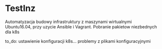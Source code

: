 # TestInz

Automatyzacja budowy infrastruktury z maszynami wirtualnymi Ubuntu16.04, przy uzycie Ansible i Vagrant.
Pobranie pakietow niezbednych dla k8s

to_do: ustawienie konfiguracji k8s... problemy z plikami konfiguracyjnymi 
